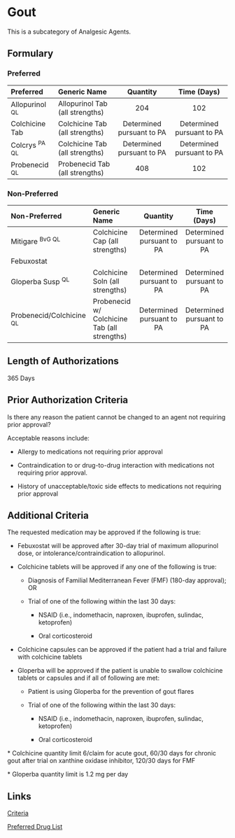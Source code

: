 # Gout

This is a subcategory of Analgesic Agents.

## Formulary

### Preferred

| Preferred                | Generic Name                                 |         Quantity          |        Time (Days)        |
| :----------------------- | :------------------------------------------- | :-----------------------: | :-----------------------: |
| Allopurinol <sup>QL</sup>    | Allopurinol Tab (all strengths)              |            204            |            102            |
| Colchicine Tab             | Colchicine Tab (all strengths)               | Determined pursuant to PA | Determined pursuant to PA |
| Colcrys <sup>PA QL</sup> | Colchicine Tab (all strengths) | Determined pursuant to PA | Determined pursuant to PA |
| Probenecid <sup>QL</sup>           | Probenecid Tab (all strengths)               |            408            |            102            |

### Non-Preferred

| Non-Preferred    | Generic Name                   |         Quantity          |        Time (Days)        |
| :--------------- | :----------------------------- | :-----------------------: | :-----------------------: |
| Mitigare <sup>BvG QL</sup> | Colchicine Cap (all strengths) | Determined pursuant to PA | Determined pursuant to PA | 
| Febuxostat | | | |
| Gloperba Susp <sup>QL</sup> | Colchicine Soln (all strengths) | Determined pursuant to PA                          | Determined pursuant to PA                          |
| Probenecid/Colchicine <sup>QL</sup> | Probenecid w/ Colchicine Tab (all strengths) | Determined pursuant to PA | Determined pursuant to PA |

## Length of Authorizations

365 Days

## Prior Authorization Criteria

Is there any reason the patient cannot be changed to an agent not requiring prior approval?

Acceptable reasons include:

- Allergy to medications not requiring prior approval

- Contraindication to or drug-to-drug interaction with medications not requiring prior approval.

- History of unacceptable/toxic side effects to medications not requiring prior approval

## Additional Criteria

The requested medication may be approved if the following is true:

- Febuxostat will be approved after 30-day trial of maximum allopurinol dose, or intolerance/contraindication to allopurinol.

- Colchicine tablets will be approved if any one of the following is true:

  - Diagnosis of Familial Mediterranean Fever (FMF) (180-day approval); OR

  - Trial of one of the following within the last 30 days:

    - NSAID (i.e., indomethacin, naproxen, ibuprofen, sulindac, ketoprofen)

    - Oral corticosteroid

- Colchicine capsules can be approved if the patient had a trial and failure with colchicine tablets

- Gloperba will be approved if the patient is unable to swallow colchicine tablets or capsules and if all of following are met:

  - Patient is using Gloperba for the prevention of gout flares

  - Trial of one of the following within the last 30 days:

    - NSAID (i.e., indomethacin, naproxen, ibuprofen, sulindac, ketoprofen)

    - Oral corticosteroid

\* Colchicine quantity limit 6/claim for acute gout, 60/30 days for chronic gout after trial on xanthine oxidase inhibitor, 120/30 days for FMF

\* Gloperba quantity limit is 1.2 mg per day

## Links

[Criteria](https://pharmacy.medicaid.ohio.gov/sites/default/files/20221001_UPDL_Criteria_APPROVED.pdf#page=6)

[Preferred Drug List](https://pharmacy.medicaid.ohio.gov/sites/default/files/20221001_UPDL_APPROVED_.pdf#page=7)
